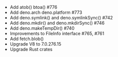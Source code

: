 -   Add atob() btoa() #776
-   Add deno.arch deno.platform #773
-   Add deno.symlink() and deno.symlinkSync() #742
-   Add deno.mkdir() and deno.mkdirSync() #746
-   Add deno.makeTempDir() #740
-   Improvements to FileInfo interface #765, #761
-   Add fetch.blob()
-   Upgrade V8 to 7.0.276.15
-   Upgrade Rust crates
